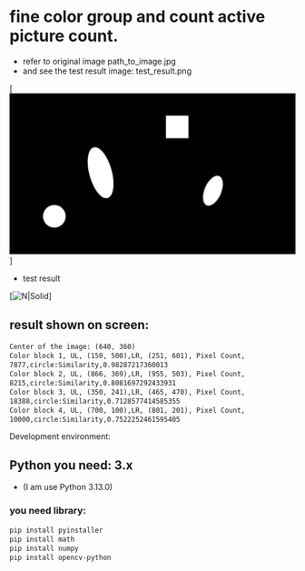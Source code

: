# fine color group and count active picture count. 
* refer to original image  path_to_image.jpg
* and see the test result image: test_result.png

[![N|Solid](input.jpg)]

* test result

[![N|Solid](output.png)]


## result shown on screen:
```
Center of the image: (640, 360)
Color block 1, UL, (150, 500),LR, (251, 601), Pixel Count, 7877,circle:Similarity,0.98287217360013
Color block 2, UL, (866, 369),LR, (955, 503), Pixel Count, 8215,circle:Similarity,0.8081697292433931
Color block 3, UL, (350, 241),LR, (465, 470), Pixel Count, 18388,circle:Similarity,0.7128577414585355
Color block 4, UL, (700, 100),LR, (801, 201), Pixel Count, 10000,circle:Similarity,0.7522252461595405
```
Development environment:

## Python you need: 3.x
- (I am use Python 3.13.0)
### you need library:
```
pip install pyinstaller
pip install math
pip install numpy
pip install opencv-python
```
